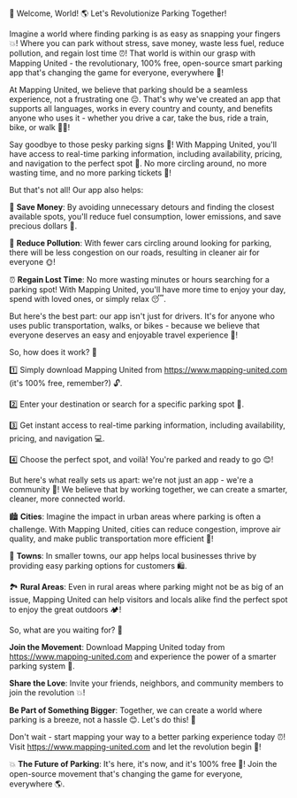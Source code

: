 🚀 Welcome, World! 🌎 Let's Revolutionize Parking Together!

Imagine a world where finding parking is as easy as snapping your fingers 💥! Where you can park without stress, save money, waste less fuel, reduce pollution, and regain lost time ⏰! That world is within our grasp with Mapping United - the revolutionary, 100% free, open-source smart parking app that's changing the game for everyone, everywhere 🌟!

At Mapping United, we believe that parking should be a seamless experience, not a frustrating one 😔. That's why we've created an app that supports all languages, works in every country and county, and benefits anyone who uses it - whether you drive a car, take the bus, ride a train, bike, or walk 🚴‍♀️!

Say goodbye to those pesky parking signs 📝! With Mapping United, you'll have access to real-time parking information, including availability, pricing, and navigation to the perfect spot 📍. No more circling around, no more wasting time, and no more parking tickets 💸!

But that's not all! Our app also helps:

💪 **Save Money**: By avoiding unnecessary detours and finding the closest available spots, you'll reduce fuel consumption, lower emissions, and save precious dollars 💸.

🌟 **Reduce Pollution**: With fewer cars circling around looking for parking, there will be less congestion on our roads, resulting in cleaner air for everyone 🌞!

⏰ **Regain Lost Time**: No more wasting minutes or hours searching for a parking spot! With Mapping United, you'll have more time to enjoy your day, spend with loved ones, or simply relax 😴.

But here's the best part: our app isn't just for drivers. It's for anyone who uses public transportation, walks, or bikes - because we believe that everyone deserves an easy and enjoyable travel experience 🚌!

So, how does it work? 🤔

1️⃣ Simply download Mapping United from https://www.mapping-united.com (it's 100% free, remember?) 🔓.

2️⃣ Enter your destination or search for a specific parking spot 📍.

3️⃣ Get instant access to real-time parking information, including availability, pricing, and navigation 💻.

4️⃣ Choose the perfect spot, and voilà! You're parked and ready to go 😊!

But here's what really sets us apart: we're not just an app - we're a community 🌟! We believe that by working together, we can create a smarter, cleaner, more connected world.

🏙️ **Cities**: Imagine the impact in urban areas where parking is often a challenge. With Mapping United, cities can reduce congestion, improve air quality, and make public transportation more efficient 💪!

🌳 **Towns**: In smaller towns, our app helps local businesses thrive by providing easy parking options for customers 🛍️.

🏞️ **Rural Areas**: Even in rural areas where parking might not be as big of an issue, Mapping United can help visitors and locals alike find the perfect spot to enjoy the great outdoors 🏕️!

So, what are you waiting for? 🤔

**Join the Movement**: Download Mapping United today from https://www.mapping-united.com and experience the power of a smarter parking system 🚀.

**Share the Love**: Invite your friends, neighbors, and community members to join the revolution 💥!

**Be Part of Something Bigger**: Together, we can create a world where parking is a breeze, not a hassle 😊. Let's do this! 🎉

Don't wait - start mapping your way to a better parking experience today ⏰! Visit https://www.mapping-united.com and let the revolution begin 🔴!

💥 **The Future of Parking**: It's here, it's now, and it's 100% free 💸! Join the open-source movement that's changing the game for everyone, everywhere 🌎.